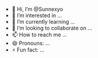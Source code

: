 - 👋 Hi, I’m @Sunnexyo
- 👀 I’m interested in ...
- 🌱 I’m currently learning ...
- 💞️ I’m looking to collaborate on ...
- 📫 How to reach me ...
- 😄 Pronouns: ...
- ⚡ Fun fact: ...

<!---
Sunnexyo/Sunnexyo is a ✨ special ✨ repository because its `README.md` (this file) appears on your GitHub profile.
You can click the Preview link to take a look at your changes.
--->

